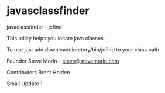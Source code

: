 javasclassfinder
================

javaclassfinder - jcfind

This utility helps you locate java classes.

To use just add 
downloaddirectory/bin/jcfind to your class path

Founder
Steve Morin - steve@stevemorin.com

Contributers
Brent Holden

Small Update 1